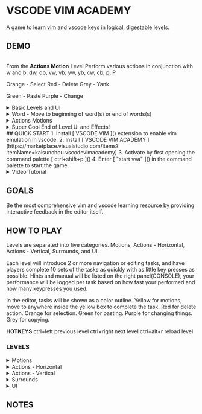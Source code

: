 <div align="center">
      <img alt="" src="https://kaisunc.github.io/vscodevimacademy/data/images/banner.gif" />

</div>


# VSCODE VIM ACADEMY

A game to learn vim and vscode keys in logical, digestable levels.


## DEMO

<img alt="" src="https://kaisunc.github.io/vscodevimacademy/data/images/quickDemo.gif" />

From the **Actions Motion** Level
Perform various actions in conjunction with w and b. dw, db, vw, vb, yw, yb, cw, cb, p, P

Orange - Select
Red - Delete
Grey - Yank

Green - Paste Purple - Change

<details>
<summary>
Basic Levels and UI
</summary>
<img alt="" src="https://kaisunc.github.io/vscodevimacademy/data/images/basics.gif" />
</details>

<details>
<summary>
Word - Move to beginning of word(s) or end of words(s)
</summary>
<img alt="" src="https://kaisunc.github.io/vscodevimacademy/data/images/word.gif" />
</details>

<details>
<summary>
Actions Motions
</summary>
<img alt="" src="https://kaisunc.github.io/vscodevimacademy/data/images/actions_motion.gif" />
</details>


<details>
<summary>
Super Cool End of Level UI and Effects!
</summary>
<img alt="" src="https://kaisunc.github.io/vscodevimacademy/data/images/endCursor.gif" />
</details>
## QUICK START
1. Install [ VSCODE VIM ]() extension to enable vim emulation in vscode.
2. Install [ VSCODE VIM ACADEMY ](https://marketplace.visualstudio.com/items?itemName=kaisunchou.vscodevimacademy)
3. Activate by first opening the command palette [ ctrl+shift+p ]()
4. Enter [ "start vva" ]() in the command palette to start the game.
   <details>
   <summary>
    Video Tutorial
   </summary>
   <img alt="" src="https://kaisunc.github.io/vscodevimacademy/data/images/activation.gif" />
   </details>



## GOALS
Be the most comprehensive vim and vscode learning resource by providing interactive feedback in the editor itself.


## HOW TO PLAY
Levels are separated into five categories. Motions, Actions - Horizontal, Actions - Vertical, Surrounds, and UI.

Each level will introduce 2 or more navigation or editing tasks, and have players complete 10 sets of the tasks as quickly with as little key presses as possible. Hints and manual will be listed on the right panel(CONSOLE), your performance will be logged per task based on how fast your performed and how many keypresses you used.

In the editor, tasks will be shown as a color outline.
Yellow for motions, move to anywhere inside the yellow box to complete the task.
Red for delete action.
Orange for selection.
Green for pasting.
Purple for changing things.
Grey for copying.




**HOTKEYS**
ctrl+left previous level
ctrl+right next level
ctrl+alt+r reload level
### LEVELS

<details>
<summary>
Motions
</summary>

1.	Left & Right 1
2.	Up & Down 1
3.	All Directions
4.	Left & Right 2
5.	Up & Down 2
6.	Beginning of Word 1
7.	Beginning of Word 2
8.	End of Word 1
9.	Review - Word Beginning & End
1.  Bol, Eol, First Letter
2.  Review - Word Beginning & BEFCOL
3.  Beginning of Word 3
4.  End of Word 2
5.  Review - WB & ege
6.  Top and Bottom of Page
7.  Up & Down Relative
8.  Review - Top, Bottom & Relative Line
9.  Goto Line
10. Review - Goto & Relative Line
11. Top, Middle, Bottom of Screen
12. Up, Down Half Screen
13. Up, Down Full Screen
14. Review - Screen Line Movements
15. Goto Next Paragraph
16. Goto Next Sentence
17. Goto Sections 1 - End Of
18. Goto Sections 2 - Start Of
19. Goto Sections 3 - Nearest Start or End
20. Goto Sections 4 - Start or End
21. Goto % of File
22. Hover
23. Next Pair Match
24. Searching For Letters 1
25. Word Search 1
26. Word Search 2
27. Word Search 3
28. Goto Definition
29. Marks
</details>

<details>
<summary>
Actions - Horizontal
</summary>

1. Visual Mode 1 - Select & Exit
2. Visual Mode 2 - Incrementally Select
3. Select Word
4. Delete Word
5. Paste Word
6. Delete & Paste Word
7. Copy Word
8. Change Word
9. Replace Word
10. Rename Symbol
11. Actions + Motion
12. Actions + Motions
13. Undo & Redo
14. Select Find Letter
15. Select To Letter
16. Delete & Backspace
17. Delete & Backspace 2
18. Change Case
19. Add, Minus 1
20. Add, Minus 2 - Numbered
21. Replace Char & Replace With
22. Swap Characters
23. Insert At & After Cursor
24. Insert At EOL & FCOL
25. Actions - Vertical
26. Surrounds
27. UI
</details>

<details>
<summary>
Actions - Vertical
</summary>

1. Select Line
2. Select Line Incrementally
3. Delete Line
4. Copy Line
5. Change Line
6. Paste Line
7. Insert Line
8. Replace Line
9. All Line
10. Select Lines
11. Copy Lines
12. Insert Lines
13. Delete Lines
14. Change Lines
15. Copy Line & Paste
16. Join Lines
17. Swap/Move Line
18. Indent Lines
19. Comment Lines

</details>

<details>
<summary>
Surrounds
</summary>

1. Select Word Text Object
2. Select All Surround
3. Select Inside Surround
4. Delete/Change All
5. Delete/Change Inside
6. Add Surround
7. Delete Surround
8. Change Surround
9. Delete HTML Tag Inner/Outer/Surround
</details>

<details>
<summary>
UI
</summary>

1. Select Group
2. Left/Right Editor
3. Left/Right Group
4. Quick File Navigation 1 - Search
5. Quick File Navigation 2 - Last File

</details>



## NOTES
